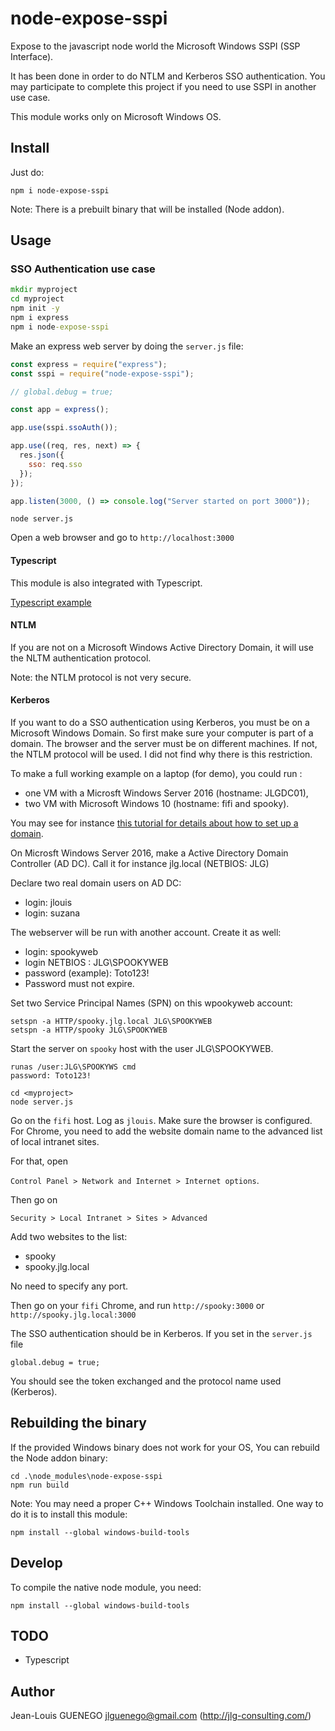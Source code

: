 # node-expose-sspi

Expose to the javascript node world the Microsoft Windows SSPI (SSP Interface).

It has been done in order to do NTLM and Kerberos SSO authentication.
You may participate to complete this project if you need to use SSPI in another use case.

This module works only on Microsoft Windows OS.

## Install

Just do:

```
npm i node-expose-sspi
```

Note: There is a prebuilt binary that will be installed (Node addon).

## Usage

### SSO Authentication use case

```bat
mkdir myproject
cd myproject
npm init -y
npm i express
npm i node-expose-sspi
```

Make an express web server by doing the `server.js` file:

```js
const express = require("express");
const sspi = require("node-expose-sspi");

// global.debug = true;

const app = express();

app.use(sspi.ssoAuth());

app.use((req, res, next) => {
  res.json({
    sso: req.sso
  });
});

app.listen(3000, () => console.log("Server started on port 3000"));
```

```
node server.js
```

Open a web browser and go to `http://localhost:3000`

#### Typescript

This module is also integrated with Typescript.

[Typescript example](./doc/typescript.md)

#### NTLM

If you are not on a Microsoft Windows Active Directory Domain, it will use the NLTM authentication protocol.

Note: the NTLM protocol is not very secure.

#### Kerberos

If you want to do a SSO authentication using Kerberos, you must be on a Microsoft Windows Domain.
So first make sure your computer is part of a domain.
The browser and the server must be on different machines. If not, the NTLM protocol will be used.
I did not find why there is this restriction.


To make a full working example on a laptop (for demo), 
you could run :
- one VM with a Microsft Windows Server 2016 (hostname: JLGDC01),
- two VM with Microsoft Windows 10 (hostname: fifi and spooky).

You may see for instance [this tutorial for details about how to set up a domain](https://www.tenforums.com/tutorials/51456-windows-server-2016-setup-local-domain-controller.html).



On Microsft Windows Server 2016, make a Active Directory Domain Controller (AD DC).
Call it for instance jlg.local (NETBIOS: JLG)

Declare two real domain users on AD DC:
- login: jlouis
- login: suzana

The webserver will be run with another account. Create it as well:

- login: spookyweb
- login NETBIOS : JLG\SPOOKYWEB
- password (example): Toto123!
- Password must not expire.

Set two Service Principal Names (SPN) on this wpookyweb account:
```
setspn -a HTTP/spooky.jlg.local JLG\SPOOKYWEB
setspn -a HTTP/spooky JLG\SPOOKYWEB
```

Start the server on `spooky` host with the user JLG\SPOOKYWEB.
```
runas /user:JLG\SPOOKYWS cmd
password: Toto123!

cd <myproject>
node server.js
```

Go on the `fifi` host. Log as `jlouis`.
Make sure the browser is configured. For Chrome, you need to add
the website domain name to the advanced list of local intranet sites.

For that, open

`Control Panel > Network and Internet > Internet options`.

Then go on 

`Security > Local Intranet > Sites > Advanced`


Add two websites to the list:
- spooky
- spooky.jlg.local

No need to specify any port.

Then go on your `fifi` Chrome, and run `http://spooky:3000` or `http://spooky.jlg.local:3000`

The SSO authentication should be in Kerberos. If you set in the `server.js` file

```
global.debug = true;
```
You should see the token exchanged and the protocol name used (Kerberos).


## Rebuilding the binary

If the provided Windows binary does not work for your OS,
You can rebuild the Node addon binary:

```
cd .\node_modules\node-expose-sspi
npm run build
```

Note: You may need a proper C++ Windows Toolchain installed.
One way to do it is to install this module:

```
npm install --global windows-build-tools
```


## Develop

To compile the native node module, you need:
```
npm install --global windows-build-tools
```


## TODO

- Typescript


## Author

Jean-Louis GUENEGO <jlguenego@gmail.com> (http://jlg-consulting.com/)
